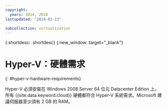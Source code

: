 ```yaml
---
copyright:
  years: 2014, 2018
lastupdated: "2018-01-23"

subcollection: virtualization
---
```

{:shortdesc: .shortdesc}
{:new_window: target="_blank"}

# Hyper-V：硬體需求
{: #hyper-v-hardware-requirements}

Hyper-V 必須安裝在 Windows 2008 Server 64 位元 Datacenter Edition 上。所有 {{site.data.keyword.cloud}} 硬體都符合 Hyper-V 系統需求。Microsoft 建議伺服器至少須有 2 GB 的 RAM。
